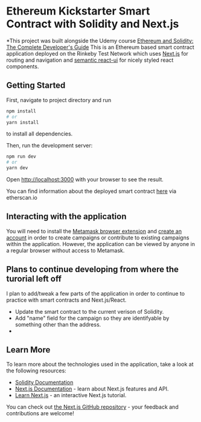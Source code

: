 # Ethereum Kickstarter Smart Contract with Solidity and Next.js
*This project was built alongside the Udemy course [Ethereum and Solidity: The Complete Developer's Guide](https://www.udemy.com/course/ethereum-and-solidity-the-complete-developers-guide/)
This is an Ethereum based smart contract application deployed on the Rinkeby Test Network which uses [Next.js](https://nextjs.org/) for routing and navigation and [semantic react-ui](https://react.semantic-ui.com/) for nicely styled react components.

## Getting Started

First, navigate to project directory and run

```bash
npm install
# or
yarn install
```
to install all dependencies. 

Then, run the development server:

```bash
npm run dev
# or
yarn dev
```

Open [http://localhost:3000](http://localhost:3000) with your browser to see the result.

You can find information about the deployed smart contract [here](https://rinkeby.etherscan.io/address/0x82621cB279624C96C171C4aBAb066b7611df6F95) via etherscan.io


## Interacting with the application
You will need to install the [Metamask browser extension](https://metamask.io/) and [create an account](https://docs.matic.network/docs/develop/metamask/hello/) in order to create campaigns or contribute to existing campaigns within the application. However, the application can be viewed by anyone in a regular browser without access to Metamask.


## Plans to continue developing from where the turorial left off
I plan to add/tweak a few parts of the application in order to continue to practice with smart contracts and Next.js/React.
- Update the smart contract to the current verison of Solidity.
- Add "name" field for the campaign so they are identifyable by something other than the address.
- 


## Learn More

To learn more about the technologies used in the application, take a look at the following resources:

- [Solidity Documentation](https://docs.soliditylang.org/en/v0.8.7/)
- [Next.js Documentation](https://nextjs.org/docs) - learn about Next.js features and API.
- [Learn Next.js](https://nextjs.org/learn) - an interactive Next.js tutorial.

You can check out [the Next.js GitHub repository](https://github.com/vercel/next.js/) - your feedback and contributions are welcome!
